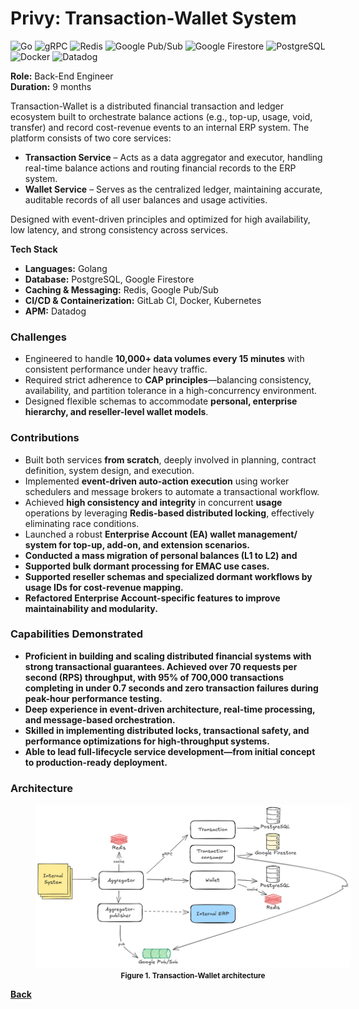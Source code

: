 # Privy: Transaction-Wallet System

![Go](https://img.shields.io/badge/go-%2300ADD8.svg?style=for-the-badge&logo=go&logoColor=white)
![gRPC](https://img.shields.io/badge/gRPC-%23244b5a?style=for-the-badge&logoColor=%23244b5a)
![Redis](https://img.shields.io/badge/redis-%23DD0031.svg?style=for-the-badge&logo=redis&logoColor=white)
![Google Pub/Sub](https://img.shields.io/badge/googlepubsub-%234285F4?style=for-the-badge&logo=googlepubsub&logoColor=white)
![Google Firestore](https://img.shields.io/badge/firestore-%23f6881d?style=for-the-badge&logo=firebase&logoColor=white)
![PostgreSQL](https://img.shields.io/badge/postgres-%23316192.svg?style=for-the-badge&logo=postgresql&logoColor=white)
![Docker](https://img.shields.io/badge/docker-%230db7ed.svg?style=for-the-badge&logo=docker&logoColor=white)
![Datadog](https://img.shields.io/badge/datadog-%23632CA6.svg?style=for-the-badge&logo=datadog&logoColor=white)

<b>Role:</b> Back-End Engineer<br/>
<b>Duration:</b> 9 months

Transaction-Wallet is a distributed financial transaction and ledger ecosystem built to orchestrate balance actions (e.g., top-up, usage, void, transfer) and record cost-revenue events to an internal ERP system. The platform consists of two core services:

- <b>Transaction Service</b> – Acts as a data aggregator and executor, handling real-time balance actions and routing financial records to the ERP system.
- <b>Wallet Service</b> – Serves as the centralized ledger, maintaining accurate, auditable records of all user balances and usage activities.

Designed with event-driven principles and optimized for high availability, low latency, and strong consistency across services.

<b>Tech Stack</b>

- <b>Languages:</b> Golang
- <b>Database:</b> PostgreSQL, Google Firestore
- <b>Caching & Messaging:</b> Redis, Google Pub/Sub
- <b>CI/CD & Containerization:</b> GitLab CI, Docker, Kubernetes
- <b>APM:</b> Datadog

### Challenges

- Engineered to handle <b>10,000+ data volumes every 15 minutes</b> with consistent performance under heavy traffic.
- Required strict adherence to <b>CAP principles</b>—balancing consistency, availability, and partition tolerance in a high-concurrency environment.
- Designed flexible schemas to accommodate <b>personal, enterprise hierarchy, and reseller-level wallet models</b>.

### Contributions

- Built both services <b>from scratch</b>, deeply involved in planning, contract definition, system design, and execution.
- Implemented <b>event-driven auto-action execution</b> using worker schedulers and message brokers to automate a transactional workflow.
- Achieved <b>high consistency and integrity</b> in concurrent <b>usage</b> operations by leveraging <b>Redis-based distributed locking</b>, effectively eliminating race conditions.
- Launched a robust <b>Enterprise Account (EA) wallet management/<b> system for top-up, add-on, and extension scenarios.
- Conducted a <b>mass migration of personal balances</b> (L1 to L2) and
- Supported <b>bulk dormant processing</b> for EMAC use cases.
- Supported <b>reseller schemas</b> and specialized dormant workflows by usage IDs for cost-revenue mapping.
- Refactored Enterprise Account-specific features to improve maintainability and modularity.

### Capabilities Demonstrated

- Proficient in building and scaling distributed financial systems with strong transactional guarantees. Achieved <b>over 70 requests per second (RPS)</b> throughput, with <b>95% of 700,000 transactions completing in under 0.7 seconds</b> and <b>zero transaction failures</b> during peak-hour performance testing.
- Deep experience in <b>event-driven architecture</b>, real-time processing, and message-based orchestration.
- Skilled in implementing <b>distributed locks</b>, transactional safety, and performance optimizations for high-throughput systems.
- Able to lead full-lifecycle service development—from initial concept to production-ready deployment.

### Architecture

<figure style="width:100%">
    <a href="images/privy_transaction_wallet_architecture.png"
       target="_blank"
       rel="noopener noreferrer">
        <img src="images/privy_transaction_wallet_architecture.png" alt="Privy: Transaction - Wallet Architecture">
    </a>
    <figcaption style="text-align:center"><small>Figure 1. Transaction-Wallet architecture</small></figcaption>
</figure>

[Back](./)
